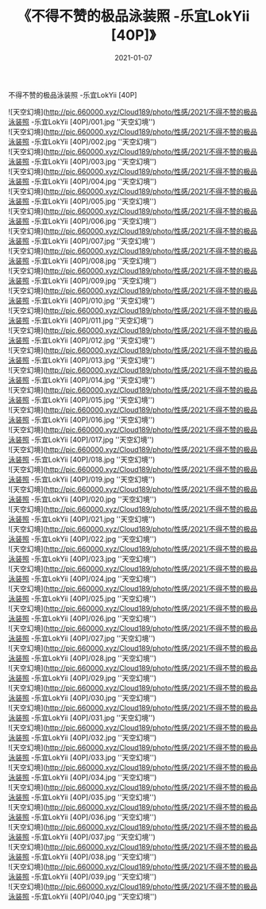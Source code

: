 ﻿---
layout: post
title:  《不得不赞的极品泳装照 -乐宜LokYii [40P]》
date:   2021-01-07
img: http://pic.660000.xyz/Cloud189/photo/性感/2021/不得不赞的极品泳装照 -乐宜LokYii [40P]/000.jpg
categories: [美女, 性感, 泳衣]
---

不得不赞的极品泳装照 -乐宜LokYii [40P]



![天空幻境](http://pic.660000.xyz/Cloud189/photo/性感/2021/不得不赞的极品泳装照 -乐宜LokYii [40P]/001.jpg ''天空幻境'') <br>
![天空幻境](http://pic.660000.xyz/Cloud189/photo/性感/2021/不得不赞的极品泳装照 -乐宜LokYii [40P]/002.jpg ''天空幻境'') <br>
![天空幻境](http://pic.660000.xyz/Cloud189/photo/性感/2021/不得不赞的极品泳装照 -乐宜LokYii [40P]/003.jpg ''天空幻境'') <br>
![天空幻境](http://pic.660000.xyz/Cloud189/photo/性感/2021/不得不赞的极品泳装照 -乐宜LokYii [40P]/004.jpg ''天空幻境'') <br>
![天空幻境](http://pic.660000.xyz/Cloud189/photo/性感/2021/不得不赞的极品泳装照 -乐宜LokYii [40P]/005.jpg ''天空幻境'') <br>
![天空幻境](http://pic.660000.xyz/Cloud189/photo/性感/2021/不得不赞的极品泳装照 -乐宜LokYii [40P]/006.jpg ''天空幻境'') <br>
![天空幻境](http://pic.660000.xyz/Cloud189/photo/性感/2021/不得不赞的极品泳装照 -乐宜LokYii [40P]/007.jpg ''天空幻境'') <br>
![天空幻境](http://pic.660000.xyz/Cloud189/photo/性感/2021/不得不赞的极品泳装照 -乐宜LokYii [40P]/008.jpg ''天空幻境'') <br>
![天空幻境](http://pic.660000.xyz/Cloud189/photo/性感/2021/不得不赞的极品泳装照 -乐宜LokYii [40P]/009.jpg ''天空幻境'') <br>
![天空幻境](http://pic.660000.xyz/Cloud189/photo/性感/2021/不得不赞的极品泳装照 -乐宜LokYii [40P]/010.jpg ''天空幻境'') <br>
![天空幻境](http://pic.660000.xyz/Cloud189/photo/性感/2021/不得不赞的极品泳装照 -乐宜LokYii [40P]/011.jpg ''天空幻境'') <br>
![天空幻境](http://pic.660000.xyz/Cloud189/photo/性感/2021/不得不赞的极品泳装照 -乐宜LokYii [40P]/012.jpg ''天空幻境'') <br>
![天空幻境](http://pic.660000.xyz/Cloud189/photo/性感/2021/不得不赞的极品泳装照 -乐宜LokYii [40P]/013.jpg ''天空幻境'') <br>
![天空幻境](http://pic.660000.xyz/Cloud189/photo/性感/2021/不得不赞的极品泳装照 -乐宜LokYii [40P]/014.jpg ''天空幻境'') <br>
![天空幻境](http://pic.660000.xyz/Cloud189/photo/性感/2021/不得不赞的极品泳装照 -乐宜LokYii [40P]/015.jpg ''天空幻境'') <br>
![天空幻境](http://pic.660000.xyz/Cloud189/photo/性感/2021/不得不赞的极品泳装照 -乐宜LokYii [40P]/016.jpg ''天空幻境'') <br>
![天空幻境](http://pic.660000.xyz/Cloud189/photo/性感/2021/不得不赞的极品泳装照 -乐宜LokYii [40P]/017.jpg ''天空幻境'') <br>
![天空幻境](http://pic.660000.xyz/Cloud189/photo/性感/2021/不得不赞的极品泳装照 -乐宜LokYii [40P]/018.jpg ''天空幻境'') <br>
![天空幻境](http://pic.660000.xyz/Cloud189/photo/性感/2021/不得不赞的极品泳装照 -乐宜LokYii [40P]/019.jpg ''天空幻境'') <br>
![天空幻境](http://pic.660000.xyz/Cloud189/photo/性感/2021/不得不赞的极品泳装照 -乐宜LokYii [40P]/020.jpg ''天空幻境'') <br>
![天空幻境](http://pic.660000.xyz/Cloud189/photo/性感/2021/不得不赞的极品泳装照 -乐宜LokYii [40P]/021.jpg ''天空幻境'') <br>
![天空幻境](http://pic.660000.xyz/Cloud189/photo/性感/2021/不得不赞的极品泳装照 -乐宜LokYii [40P]/022.jpg ''天空幻境'') <br>
![天空幻境](http://pic.660000.xyz/Cloud189/photo/性感/2021/不得不赞的极品泳装照 -乐宜LokYii [40P]/023.jpg ''天空幻境'') <br>
![天空幻境](http://pic.660000.xyz/Cloud189/photo/性感/2021/不得不赞的极品泳装照 -乐宜LokYii [40P]/024.jpg ''天空幻境'') <br>
![天空幻境](http://pic.660000.xyz/Cloud189/photo/性感/2021/不得不赞的极品泳装照 -乐宜LokYii [40P]/025.jpg ''天空幻境'') <br>
![天空幻境](http://pic.660000.xyz/Cloud189/photo/性感/2021/不得不赞的极品泳装照 -乐宜LokYii [40P]/026.jpg ''天空幻境'') <br>
![天空幻境](http://pic.660000.xyz/Cloud189/photo/性感/2021/不得不赞的极品泳装照 -乐宜LokYii [40P]/027.jpg ''天空幻境'') <br>
![天空幻境](http://pic.660000.xyz/Cloud189/photo/性感/2021/不得不赞的极品泳装照 -乐宜LokYii [40P]/028.jpg ''天空幻境'') <br>
![天空幻境](http://pic.660000.xyz/Cloud189/photo/性感/2021/不得不赞的极品泳装照 -乐宜LokYii [40P]/029.jpg ''天空幻境'') <br>
![天空幻境](http://pic.660000.xyz/Cloud189/photo/性感/2021/不得不赞的极品泳装照 -乐宜LokYii [40P]/030.jpg ''天空幻境'') <br>
![天空幻境](http://pic.660000.xyz/Cloud189/photo/性感/2021/不得不赞的极品泳装照 -乐宜LokYii [40P]/031.jpg ''天空幻境'') <br>
![天空幻境](http://pic.660000.xyz/Cloud189/photo/性感/2021/不得不赞的极品泳装照 -乐宜LokYii [40P]/032.jpg ''天空幻境'') <br>
![天空幻境](http://pic.660000.xyz/Cloud189/photo/性感/2021/不得不赞的极品泳装照 -乐宜LokYii [40P]/033.jpg ''天空幻境'') <br>
![天空幻境](http://pic.660000.xyz/Cloud189/photo/性感/2021/不得不赞的极品泳装照 -乐宜LokYii [40P]/034.jpg ''天空幻境'') <br>
![天空幻境](http://pic.660000.xyz/Cloud189/photo/性感/2021/不得不赞的极品泳装照 -乐宜LokYii [40P]/035.jpg ''天空幻境'') <br>
![天空幻境](http://pic.660000.xyz/Cloud189/photo/性感/2021/不得不赞的极品泳装照 -乐宜LokYii [40P]/036.jpg ''天空幻境'') <br>
![天空幻境](http://pic.660000.xyz/Cloud189/photo/性感/2021/不得不赞的极品泳装照 -乐宜LokYii [40P]/037.jpg ''天空幻境'') <br>
![天空幻境](http://pic.660000.xyz/Cloud189/photo/性感/2021/不得不赞的极品泳装照 -乐宜LokYii [40P]/038.jpg ''天空幻境'') <br>
![天空幻境](http://pic.660000.xyz/Cloud189/photo/性感/2021/不得不赞的极品泳装照 -乐宜LokYii [40P]/039.jpg ''天空幻境'') <br>
![天空幻境](http://pic.660000.xyz/Cloud189/photo/性感/2021/不得不赞的极品泳装照 -乐宜LokYii [40P]/040.jpg ''天空幻境'') <br>
